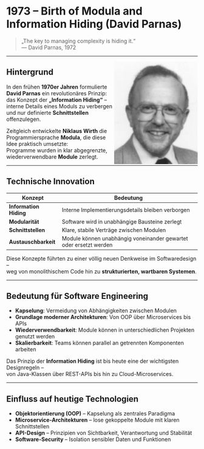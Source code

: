 # 1973 – Birth of Modula and Information Hiding (David Parnas)

> „The key to managing complexity is hiding it.“  
> — David Parnas, 1972

---

<img src="images/Parnas.gif" style="margin-top: 130" alt="David Parnas" align="right" width="220">

## Hintergrund

In den frühen **1970er Jahren** formulierte **David Parnas** ein revolutionäres Prinzip:  
das Konzept der **„Information Hiding“** – interne Details eines Moduls zu verbergen und nur definierte **Schnittstellen** offenzulegen.

Zeitgleich entwickelte **Niklaus Wirth** die Programmiersprache **Modula**, die diese Idee praktisch umsetzte:  
Programme wurden in klar abgegrenzte, wiederverwendbare **Module** zerlegt.

---

## Technische Innovation

| Konzept                 | Bedeutung                                                                 |
| ----------------------- | -------------------------------------------------------------------------- |
| **Information Hiding**  | Interne Implementierungsdetails bleiben verborgen                          |
| **Modularität**         | Software wird in unabhängige Bausteine zerlegt                             |
| **Schnittstellen**      | Klare, stabile Verträge zwischen Modulen                                   |
| **Austauschbarkeit**    | Module können unabhängig voneinander gewartet oder ersetzt werden          |

Diese Konzepte führten zu einer völlig neuen Denkweise im Softwaredesign –  
weg von monolithischem Code hin zu **strukturierten, wartbaren Systemen**.

---

## Bedeutung für Software Engineering

-    **Kapselung**: Vermeidung von Abhängigkeiten zwischen Modulen  
-    **Grundlage moderner Architekturen**: Von OOP über Microservices bis APIs  
-    **Wiederverwendbarkeit**: Module können in unterschiedlichen Projekten genutzt werden  
-    **Skalierbarkeit**: Teams können parallel an getrennten Komponenten arbeiten  

Das Prinzip der **Information Hiding** ist bis heute eine der wichtigsten Designregeln –  
von Java-Klassen über REST-APIs bis hin zu Cloud-Microservices.

---

## Einfluss auf heutige Technologien

-   **Objektorientierung (OOP)** – Kapselung als zentrales Paradigma  
-   **Microservice-Architekturen** – lose gekoppelte Module mit klaren Schnittstellen  
-   **API-Design** – Prinzipien von Sichtbarkeit, Verantwortung und Stabilität  
-   **Software-Security** – Isolation sensibler Daten und Funktionen  

